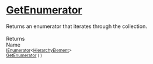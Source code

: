 # [GetEnumerator](./HierarchyElement-100664016.md)

Returns an enumerator that iterates through the collection.
<br><br>
Returns<img width=542/>Name
<br>
<sub>[IEnumerator](https://docs.microsoft.com/en-us/dotnet/api/System.Collections.Generic.IEnumerator-1)\<[HierarchyElement](./../HierarchyElement.md)></sub><img width=500/><sub>[GetEnumerator](./HierarchyElement-100664016.md) (  )</sub><br>


